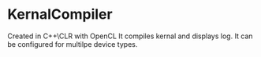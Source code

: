 # KernalCompiler
Created in C++\CLR with OpenCL
It compiles kernal and displays log.
It can be configured for multilpe device types.
